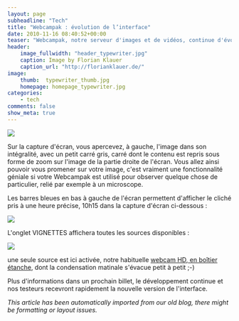 ```yaml
---
layout: page
subheadline: "Tech"
title: "Webcampak : évolution de l’interface"
date: 2010-11-16 08:40:52+00:00
teaser: "Webcampak, notre serveur d'images et de vidéos, continue d'évoluer, avec cette fois-ci le développement d'une nouvelle interface graphique :"
header:
    image_fullwidth: "header_typewriter.jpg"
    caption: Image by Florian Klauer
    caption_url: "http://florianklauer.de/"
image:
    thumb:  typewriter_thumb.jpg
    homepage: homepage_typewriter.jpg
categories:
    - tech
comments: false
show_meta: true
---
```


[![](http://infracom-france.com/blog2/wp-content/uploads/2010/11/webcampakgui1-300x204.png)](http://infracom-france.com/blog2/wp-content/uploads/2010/11/webcampakgui1.png)


Sur la capture d'écran, vous apercevez, à gauche, l'image dans son intégralité, avec un petit carré gris, carré dont le contenu est repris sous forme de zoom sur l'image de la partie droite de l'écran. Vous allez ainsi pouvoir vous promener sur votre image, c'est vraiment une fonctionnalité géniale si votre Webcampak est utilisé pour observer quelque chose de particulier, relié par exemple à un microscope.

Les barres bleues en bas à gauche de l'écran permettent d'afficher le cliché pris à une heure précise, 10h15 dans la capture d'écran ci-dessous :

[![](http://infracom-france.com/blog2/wp-content/uploads/2010/11/webcampakgui2-300x199.png)](http://infracom-france.com/blog2/wp-content/uploads/2010/11/webcampakgui2.png)

L'onglet VIGNETTES affichera toutes les sources disponibles :

[![](http://infracom-france.com/blog2/wp-content/uploads/2010/11/webcampakgui3-300x271.png)](http://infracom-france.com/blog2/wp-content/uploads/2010/11/webcampakgui3.png)

une seule source est ici activée, notre habituelle [webcam HD, en boîtier étanche](http://infracom-france.com/blog2/?p=3964), dont la condensation matinale s'évacue petit à petit ;-)

Plus d'informations dans un prochain billet, le développement continue et nos testeurs recevront rapidement la nouvelle version de l'interface.

_This article has been automatically imported from our old blog, there might be formatting or layout issues._
